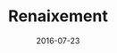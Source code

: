 ---
layout: post
categories: day-by-day
date: 2016-07-23
title: Renaixement
image:
  thumbnail: /images/blog/thumbnails/2016-07-23-renaixement.jpg
  path: /images/blog/2016-07-23-renaixement.jpg
---